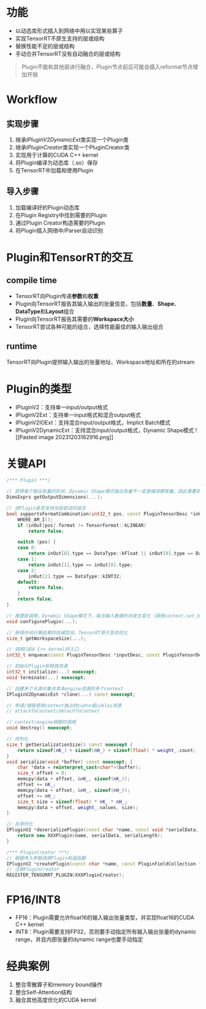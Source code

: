 # 功能

- 以动态库形式插入到网络中用以实现某些算子
- 实现TensorRT不原生支持的层或结构
- 替换性能不足的层或结构
- 手动合并TensorRT没有自动融合的层或结构

>Plugin不能和其他层进行融合，Plugin节点前后可能会插入reformat节点增加开销

# Workflow
## 实现步骤

1. 继承*IPluginV2DynamicExt*类实现一个Plugin类
2. 继承*IPluginCreator*类实现一个PluginCreator类
3. 实现用于计算的CUDA C++ kernel
4. 将Plugin编译为动态库（.so）保存
5. 在TensorRT中加载和使用Plugin
## 导入步骤

1. 加载编译好的Plugin动态库
2. 在Plugin Registry中找到需要的Plugin
3. 通过Plugin Creator构造需要的Plugin
4. 将Plugin插入网络中/Parser自动识别
# Plugin和TensorRT的交互
## compile time
- TensorRT向Plugin传递**参数**和**权重**
- Plugin向TensorRT报告其输入输出的张量信息，包括**数量**、**Shape**、**DataType**和**Layout**组合
- Plugin向TensorRT报告其需要的**Workspace大小**
- TensorRT尝试各种可能的组合，选择性能最佳的输入输出组合
## runtime

TensorRT向Plugin提供输入输出的张量地址、Workspace地址和所在的stream
# Plugin的类型

- IPluginV2：支持单一input/output格式
- IPluginV2Ext：支持单一input格式和混合output格式
- IPluginV2IOExt：支持混合input/output格式，Implict Batch模式
- IPluginV2DynamicExt：支持混合input/output格式，Dynamic Shape模式
![[Pasted image 20231203162916.png]]
# 关键API

```c++
/*** Plugin ***/

// 获得每个输出张量的形状，Dynamic Shape模式输出张量不一定是编译期常量，因此需要用表达式计算
DimsExprs getOutputDimensions(...);

// 该Plugin是否支持当前尝试的组合
bool supportsFormatCombination(int32_t pos, const PluginTensorDesc *inOut, int32_t nbInputs, int32_t nbOutputs) noexcept {
	WHERE_AM_I();
	if (inOut[pos].format != TensorFormat::kLINEAR)
		return false;

	switch (pos) {
	case 0:
		return inOut[0].type == DataType::kFloat || inOut[0].type == DataType::kINT32;
	case 1:
		return inOut[1].type == inOut[0].type;
	case 2:
		inOut[2].type == DataType::kINT32;
	default:
		return false;
	}
	return false;
}

// 推理前调用，Dynamic Shape模式下，每当输入数据形状发生变化（调用context.set_binding_shape）时，调用该函数
void configurePlugin(...);

// 获得中间计算结果的存储空间，TensorRT用于显存优化
size_t getWorkspaceSize(...);

// 调用CUDA C++ kernel的入口
int32_t enqueue(const PluginTensorDesc *inputDesc, const PluginTensorDesc *outputDesc, const void* const* inputs, void* const* outputs, void* workspace, cudaStream_t stream) noexcept {...}

// 初始化Plugin和释放资源
int32_t initialize(...) noexcept;
void terminate(...) noexcept;

// 创建多个与源对象共享本engine资源的多个context
IPluginV2DynamicExt *clone(...) const noexcept;

// 申请/销毁使用context独占的cudnn或cublas资源
// attachToContext/detachToContext

// context/engine销毁时调用
void destroy() noexcept;

// 序列化
size_t getSerializationSize() const noexcept {
	return sizeof(nK_) + sizeof(nH_) + sizeof(float) * weight_.count;
}
void serialize(void *buffer) const noexcept; {
	char *data = reinterpret_cast<char*>(buffer);
	size_t offset = 0;
	memcpy(data + offset, &nK_, sizeof(nK_));
	offset += nK_;
	memcpy(data + offset, &nH_, sizeof(nH_));
	offset += nH_;
	size_t size = sizeof(float) * nK_ * nH_;
	memcpy(data + offset, weight_.values, size);
}

// 反序列化
IPluginV2 *deserializePlugin(const char *name, const void *serialData, size_t serialLength) noexcept {
	return new XXXPlugin(name, serialData, serialLength);
}

/*** PluginCreator ***/
// 根据传入参数调用Plugin构造函数
IPluginV2 *createPlugin(const char *name, const PluginFieldCollection *fc) noexcept;
// 注册PluginCreator
REGISTER_TENSORRT_PLUGIN(XXXPluginCreator);
```
# FP16/INT8

- FP16：Plugin需要允许float16的输入输出张量类型，并实现float16的CUDA C++ kernel
- INT8：Plugin需要支持FP32，否则要手动指定所有输入输出张量的dynamic range，并且内部张量的dynamic range也要手动指定

# 经典案例

1. 整合零散算子和memory bound操作
2. 整合Self-Attention结构
3. 融合其他高度优化的CUDA kernel